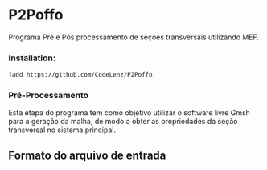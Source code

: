 # P2Poffo
Programa Pré e Pós processamento de seções transversais utilizando MEF.

### Installation:

```bash
]add https://github.com/CodeLenz/P2Poffo
```

### Pré-Processamento
Esta etapa do programa tem como objetivo utilizar o software livre Gmsh para a geração da malha, de modo a obter as propriedades da seção transversal no sistema principal.
## Formato do arquivo de entrada